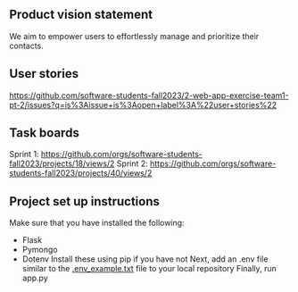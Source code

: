 ## Product vision statement

We aim to empower users to effortlessly manage and prioritize their contacts.

## User stories

https://github.com/software-students-fall2023/2-web-app-exercise-team1-pt-2/issues?q=is%3Aissue+is%3Aopen+label%3A%22user+stories%22

## Task boards

Sprint 1: https://github.com/orgs/software-students-fall2023/projects/18/views/2
Sprint 2: https://github.com/orgs/software-students-fall2023/projects/40/views/2

## Project set up instructions

Make sure that you have installed the following:
- Flask
- Pymongo
- Dotenv
Install these using pip if you have not
Next, add an .env file similar to the [.env_example.txt](.env_example.txt) file to your local repository
Finally, run app.py